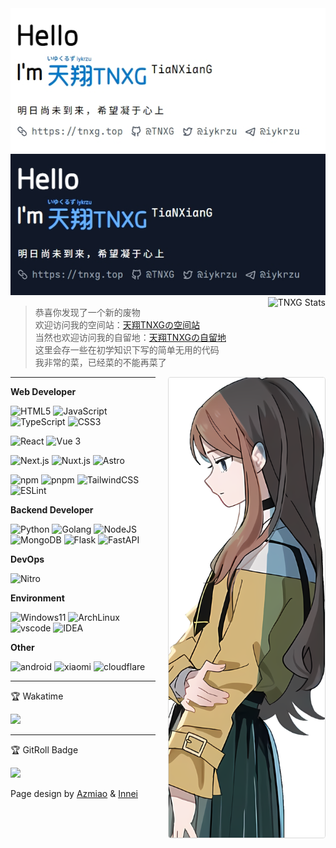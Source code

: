 <a href="https://tnxg.top/#gh-light-mode-only">
  <img src="/banner/light.jpeg?#gh-light-mode-only" alt="Light Mode Banner">
</a>
<a href="https://tnxg.top/#gh-dark-mode-only">
  <img src="/banner/dark.jpeg?#gh-dark-mode-only" alt="Dark Mode Banner">
</a>

<a href="https://github.com/TNXG">
  <img align="right" src="https://github-readme-stats-azmiao.vercel.app/api?username=TNXG&theme=buefy&show_icons=true&count_private=true" alt="TNXG Stats" />
</a>

> 恭喜你发现了一个新的废物  
> 欢迎访问我的空间站：<a href="https://tnxgmoe.com" target="_blank">天翔TNXGの空间站</a>  
> 当然也欢迎访问我的自留地：<a href="https://tnxg.top" target="_blank">天翔TNXGの自留地</a>  
> 这里会存一些在初学知识下写的简单无用的代码  
> 我非常的菜，已经菜的不能再菜了

<img align="right" style="float: right;width: 250px;margin: 0 0 20px 20px;border: 1px solid #d9d9d9;border-radius: 4px;" alt="Soyorin" src="/banner/MyGo!!!!!_Kaisou_Soyo.nst.png" />

----

**Web Developer**

<p>
  <!-- 语言 -->
  <img alt="HTML5" src="https://img.shields.io/badge/-HTML5-E34F26?style=flat-square&logo=html5&logoColor=white" />
  <img alt="JavaScript" src="https://img.shields.io/badge/-JavaScript-F7DF1E?style=flat-square&logo=javascript&logoColor=white" />
  <img alt="TypeScript" src="https://img.shields.io/badge/-TypeScript-3178C6?style=flat-square&logo=typescript&logoColor=white" />
  <img alt="CSS3" src="https://img.shields.io/badge/-CSS3-1572B6?style=flat-square&logo=css3&logoColor=white" />
</p>

<p>
  <!-- JavaScript框架 -->
  <img alt="React" src="https://img.shields.io/badge/-React-61DAFB?style=flat-square&logo=react&logoColor=black" />
  <img alt="Vue 3" src="https://img.shields.io/badge/-Vue-5BA17F?style=flat-square&logo=vue.js&logoColor=white" />
</p>

<p>
  <!-- SSR框架 -->
  <img alt="Next.js" src="https://img.shields.io/badge/-Next.js-000000?style=flat-square&logo=next.js&logoColor=white" />
  <img alt="Nuxt.js" src="https://img.shields.io/badge/-Nuxt.js-00DC82?style=flat-square&logo=nuxt&logoColor=white" />
  <img alt="Astro" src="https://img.shields.io/badge/-Astro-FF5D01?style=flat-square&logo=astro&logoColor=white" />
</p>

<p>
  <!-- 工具 -->
  <img alt="npm" src="https://img.shields.io/badge/-NPM-CB3837?style=flat-square&logo=npm&logoColor=white" />
  <img alt="pnpm" src="https://img.shields.io/badge/-pnpm-F69220?style=flat-square&logo=pnpm&logoColor=white" />
  <img alt="TailwindCSS" src="https://img.shields.io/badge/-tailwindcss-50B3D0?style=flat-square&logo=tailwindcss&logoColor=white" />
  <img alt="ESLint" src="https://img.shields.io/badge/-ESLint-4B32C3?style=flat-square&logo=eslint&logoColor=white" />
</p>

**Backend Developer**

<p>
  <img alt="Python" src="https://img.shields.io/badge/-Python-3776AB?style=flat-square&logo=python&logoColor=white" />
  <img alt="Golang" src="https://img.shields.io/badge/-GO-00ADD8?style=flat-square&logo=go&logoColor=white" />
  <img alt="NodeJS" src="https://img.shields.io/badge/-NodeJS-43853d?style=flat-square&logo=Node.js&logoColor=white" />
  <img alt="MongoDB" src="https://img.shields.io/badge/-MongoDB-13aa52?style=flat-square&logo=mongodb&logoColor=white" />
  <img alt="Flask" src="https://img.shields.io/badge/-Flask-000000?style=flat-square&logo=flask&logoColor=white" />
  <img alt="FastAPI" src="https://img.shields.io/badge/-FastAPI-009688?style=flat-square&logo=fastapi&logoColor=white" />
</p>

**DevOps**

<p>
  <img alt="Nitro" src="https://img.shields.io/badge/-Nitro-FF4F00?style=flat-square&logo=nitro&logoColor=white" />
</p>

**Environment**

<p>
  <img alt="Windows11" src="https://img.shields.io/badge/Windows-11-0078D6?style=flat-square&logo=windows" />
  <img alt="ArchLinux" src="https://img.shields.io/badge/-ArchLinux-1793D1?style=flat-square&logo=archlinux&logoColor=white" />
  <img alt="vscode" src="https://img.shields.io/badge/Visual%20Studio%20Code-blue?style=flat-square&logo=visual-studio-code&logoColor=ffffff" />
  <img alt="IDEA" src="https://img.shields.io/badge/IntelliJ%20IDEA-000000?style=flat-square&logo=intellij-idea&logoColor=ffffff" />
</p>

**Other**

<p>
  <img alt="android" src="https://img.shields.io/badge/Android-15-00E886?style=flat-square&logo=Android" />
  <img alt="xiaomi" src="https://img.shields.io/badge/Xiaomi-Redmi%20K60%20PRO-FF6700?style=flat-square&logo=Xiaomi" />
  <img alt="cloudflare" src="https://img.shields.io/badge/CloudFlare-F38020?style=flat-square&logo=CloudFlare&logoColor=ffffff" />
</p>

----
🏆 Wakatime

[![](https://wakatime.com/share/@TNXG/d02e03cf-37e4-4415-9226-87ff79d40804.svg)](https://wakatime.com/@tnxg)

----

🏆 GitRoll Badge

[![](https://gitroll.io/api/badges/profiles/v1/uVLBlIP0Y02ZTBCRNmf7EeTjJWTp1)](https://gitroll.io/profile/uVLBlIP0Y02ZTBCRNmf7EeTjJWTp1)


Page design by [Azmiao](https://github.com/azmiao/azmiao/) & [Innei](https://github.com/Innei/Innei/)
